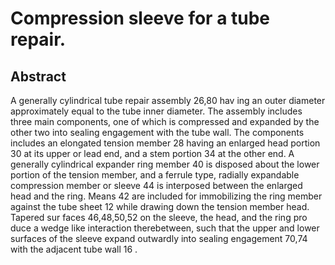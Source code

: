 # Compression sleeve for a tube repair.

## Abstract
A generally cylindrical tube repair assembly 26,80 hav ing an outer diameter approximately equal to the tube inner diameter. The assembly includes three main components, one of which is compressed and expanded by the other two into sealing engagement with the tube wall. The components includes an elongated tension member 28 having an enlarged head portion 30 at its upper or lead end, and a stem portion 34 at the other end. A generally cylindrical expander ring member 40 is disposed about the lower portion of the tension member, and a ferrule type, radially expandable compression member or sleeve 44 is interposed between the enlarged head and the ring. Means 42 are included for immobilizing the ring member against the tube sheet 12 while drawing down the tension member head. Tapered sur faces 46,48,50,52 on the sleeve, the head, and the ring pro duce a wedge like interaction therebetween, such that the upper and lower surfaces of the sleeve expand outwardly into sealing engagement 70,74 with the adjacent tube wall 16 .